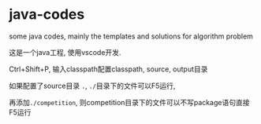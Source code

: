 # java-codes
some java codes, mainly the templates and solutions for algorithm problem

这是一个java工程, 使用vscode开发.

Ctrl+Shift+P, 输入classpath配置classpath, source, output目录

如果配置了source目录 `.`, `./`目录下的文件可以F5运行,

再添加`./competition`, 则competition目录下的文件可以不写package语句直接F5运行

